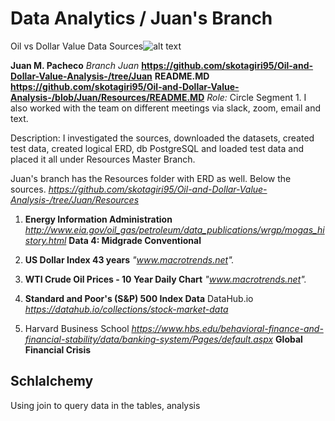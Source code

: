 # Data Analytics / Juan's Branch
Oil vs Dollar Value
Data Sources![alt text](https://thumbs.dreamstime.com/z/algorithm-abstract-7790742.jpg)

**Juan M. Pacheco**
*Branch Juan* 
**https://github.com/skotagiri95/Oil-and-Dollar-Value-Analysis-/tree/Juan**
**README.MD**
**https://github.com/skotagiri95/Oil-and-Dollar-Value-Analysis-/blob/Juan/Resources/README.MD**
*Role:* Circle 
Segment 1. I also worked with the team on different meetings via slack, zoom, email and text.

Description:
I investigated the sources, downloaded the datasets, created test data, created logical ERD, db PostgreSQL and loaded test data and placed it all under Resources Master Branch. 

Juan's branch has the Resources folder with ERD as well. Below the sources.
*https://github.com/skotagiri95/Oil-and-Dollar-Value-Analysis-/tree/Juan/Resources*




1. **Energy Information Administration**
*http://www.eia.gov/oil_gas/petroleum/data_publications/wrgp/mogas_history.html*
**Data 4: Midgrade Conventional**

2. **US Dollar Index 43 years**
*"www.macrotrends.net".*

3. **WTI Crude Oil Prices - 10 Year Daily Chart**
*"www.macrotrends.net".*

4. **Standard and Poor's (S&P) 500 Index Data**
DataHub.io
*https://datahub.io/collections/stock-market-data*


5. Harvard Business School
*https://www.hbs.edu/behavioral-finance-and-financial-stability/data/banking-system/Pages/default.aspx*
**Global Financial Crisis**

## Schlalchemy 
Using join to query data in the tables, analysis